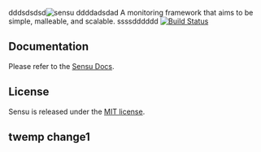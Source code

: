 dddsdsdsd![sensu](https://raw.github.com/sensu/sensu/master/sensu-logo.png)
ddddadsdad
A monitoring framework that aims to be simple, malleable, and scalable.
ssssdddddd
[![Build Status](https://secure.travis-ci.org/sensu/sensu.png)](https://travis-ci.org/sensu/sensu)

## Documentation
  Please refer to the [Sensu Docs](http://docs.sensuapp.org/).

## License
  Sensu is released under the [MIT license](https://raw.github.com/sensu/sensu/master/MIT-LICENSE.txt).

## twemp change1
